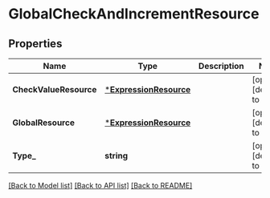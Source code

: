 # GlobalCheckAndIncrementResource

## Properties
Name | Type | Description | Notes
------------ | ------------- | ------------- | -------------
**CheckValueResource** | [***ExpressionResource**](ExpressionResource.md) |  | [optional] [default to null]
**GlobalResource** | [***ExpressionResource**](ExpressionResource.md) |  | [optional] [default to null]
**Type_** | **string** |  | [optional] [default to null]

[[Back to Model list]](../README.md#documentation-for-models) [[Back to API list]](../README.md#documentation-for-api-endpoints) [[Back to README]](../README.md)


